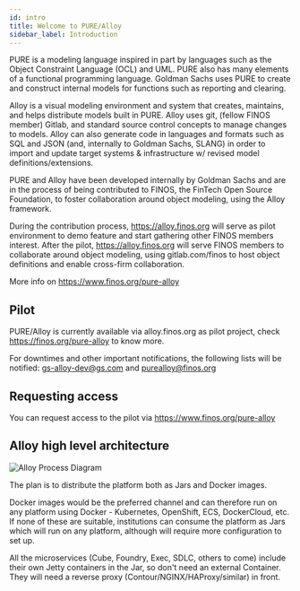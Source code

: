 ```yaml
---
id: intro
title: Welcome to PURE/Alloy
sidebar_label: Introduction
---
```



PURE is a modeling language inspired in part by languages such as the Object Constraint Language (OCL) and UML. PURE also has many elements of a functional programming language. Goldman Sachs uses PURE to create and construct internal models for functions such as reporting and clearing. 

Alloy is a visual modeling environment and system that creates, maintains, and helps distribute models built in PURE. Alloy uses git, (fellow FINOS member) Gitlab, and standard source control concepts to manage changes to models. Alloy can also generate code in languages and formats such as SQL and JSON (and, internally to Goldman Sachs, SLANG) in order to import and update target systems & infrastructure w/ revised model definitions/extensions.

PURE and Alloy have been developed internally by Goldman Sachs and are in the process of being contributed to FINOS, the FinTech Open Source Foundation, to foster collaboration around object modeling, using the Alloy framework.

During the contribution process, https://alloy.finos.org will serve as pilot environment to demo feature and start gathering other FINOS members interest. After the pilot, https://alloy.finos.org will serve FINOS members to collaborate around object modeling, using gitlab.com/finos to host object definitions and enable cross-firm collaboration.

More info on https://www.finos.org/pure-alloy

## Pilot

PURE/Alloy is currently available via alloy.finos.org as pilot project, check https://finos.org/pure-alloy to know more.

For downtimes and other important notifications, the following lists will be notified: gs-alloy-dev@gs.com and purealloy@finos.org

## Requesting access

You can request access to the pilot via https://www.finos.org/pure-alloy

## Alloy high level architecture
![Alloy Process Diagram](https://github.com/finos-admin/alloy-config/raw/master/docs/alloy-process-diagram.png)

The plan is to distribute the platform both as Jars and Docker images.

Docker images would be the preferred channel and can therefore run on any platform using Docker - Kubernetes, OpenShift, ECS, DockerCloud, etc. If none of these are suitable, institutions can consume the platform as Jars which will run on any platform, although will require more configuration to set up.

All the microservices (Cube, Foundry, Exec, SDLC, others to come) include their own Jetty containers in the Jar, so don't need an external Container. They will need a reverse proxy (Contour/NGINX/HAProxy/similar) in front.